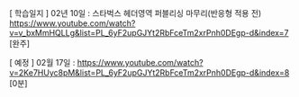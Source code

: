 [ 학습일지 ]
02년 10일 : 스타벅스 헤더영역 퍼블리싱 마무리(반응형 적용 전)
https://www.youtube.com/watch?v=v_bxMmHQLLg&list=PL_6yF2upGJYt2RbFceTm2xrPnh0DEgp-d&index=7 [완주]



[ 예정 ]
02월 17일 : https://www.youtube.com/watch?v=2Ke7HUyc8pM&list=PL_6yF2upGJYt2RbFceTm2xrPnh0DEgp-d&index=8 [0분]